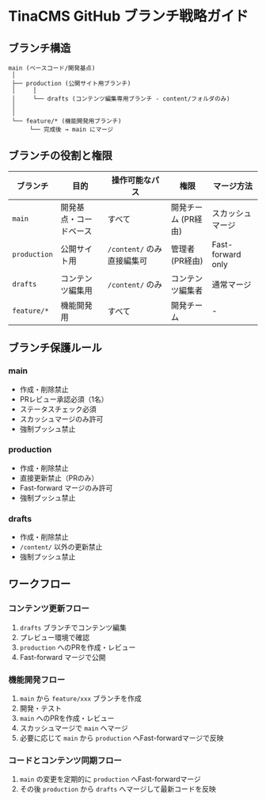 # TinaCMS GitHub ブランチ戦略ガイド

## ブランチ構造
```
main (ベースコード/開発基点)
 │
 ├── production (公開サイト用ブランチ)
 │     │
 │     └── drafts (コンテンツ編集専用ブランチ - content/フォルダのみ)
 │
 │
 └── feature/* (機能開発用ブランチ)
      └── 完成後 → main にマージ
```

## ブランチの役割と権限
| ブランチ | 目的 | 操作可能なパス | 権限 | マージ方法 |
|---------|------|--------------|------|----------|
| `main` | 開発基点・コードベース | すべて | 開発チーム (PR経由) | スカッシュマージ |
| `production` | 公開サイト用 | `/content/` のみ直接編集可 | 管理者 (PR経由) | Fast-forward only |
| `drafts` | コンテンツ編集用 | `/content/` のみ | コンテンツ編集者 | 通常マージ |
| `feature/*` | 機能開発用 | すべて | 開発チーム | - |

## ブランチ保護ルール
### main
- 作成・削除禁止
- PRレビュー承認必須（1名）
- ステータスチェック必須
- スカッシュマージのみ許可
- 強制プッシュ禁止

### production
- 作成・削除禁止
- 直接更新禁止（PRのみ）
- Fast-forward マージのみ許可
- 強制プッシュ禁止

### drafts
- 作成・削除禁止
- `/content/` 以外の更新禁止
- 強制プッシュ禁止

## ワークフロー
### コンテンツ更新フロー
1. `drafts` ブランチでコンテンツ編集
2. プレビュー環境で確認
3. `production` へのPRを作成・レビュー
4. Fast-forward マージで公開

### 機能開発フロー
1. `main` から `feature/xxx` ブランチを作成
2. 開発・テスト
3. `main` へのPRを作成・レビュー
4. スカッシュマージで `main` へマージ
5. 必要に応じて `main` から `production` へFast-forwardマージで反映

### コードとコンテンツ同期フロー
1. `main` の変更を定期的に `production` へFast-forwardマージ
2. その後 `production` から `drafts` へマージして最新コードを反映
